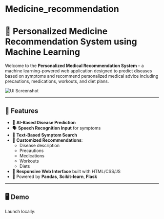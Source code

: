 # Medicine_recommendation
# 🏥 Personalized Medicine Recommendation System using Machine Learning

Welcome to the **Personalized Medical Recommendation System** – a machine learning–powered web application designed to predict diseases based on symptoms and recommend personalized medical advice including precautions, medications, workouts, and diet plans.

![UI Screenshot](static/images/ui_screenshot.png) <!-- Replace with actual image path -->

---

## 🚀 Features

- 🧠 **AI-Based Disease Prediction**
- 🗣️ **Speech Recognition Input** for symptoms
- 🔎 **Text-Based Symptom Search**
- 💊 **Customized Recommendations**:
  - Disease description
  - Precautions
  - Medications
  - Workouts
  - Diets
- 📱 **Responsive Web Interface** built with HTML/CSS/JS
- 🧪 Powered by **Pandas**, **Scikit-learn**, **Flask**

---

## 🖥️ Demo

Launch locally:

